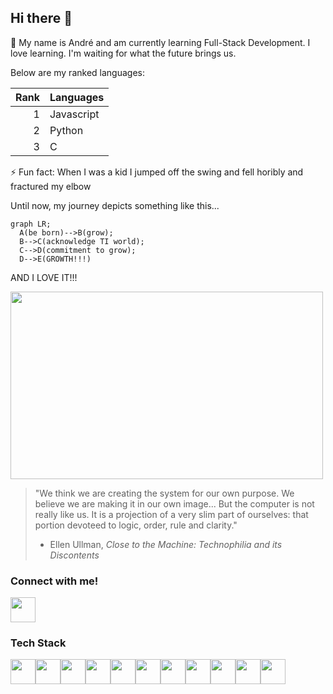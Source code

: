 ## Hi there 👋

🌱 My name is André and am currently learning Full-Stack Development. I love learning. I'm waiting for what the future brings us.

Below are my ranked languages:

| Rank | Languages |
|-----:|-----------|
|     1| Javascript|
|     2|   Python  |
|     3|     C     |


⚡ Fun fact: When I was a kid I jumped off the swing and fell horibly and fractured my elbow

Until now, my journey depicts something like this...

``` mermaid
graph LR;
  A(be born)-->B(grow);
  B-->C(acknowledge TI world);
  C-->D(commitment to grow);
  D-->E(GROWTH!!!)
```
AND I LOVE IT!!!

<img src="https://github.com/ZALOFARG/ZALOFARG/assets/115996944/317f661f-2457-4031-afa5-d5144f2ec493.gif" width="500" height="300">


> "We think we are creating the system for our own purpose. We believe we are making it in our own image... But the computer is not really like us. It is a projection of a very slim part of ourselves: that portion devoteed to logic, order, rule and clarity."
> - Ellen Ullman, _Close to the Machine: Technophilia and its Discontents_

### Connect with me!

<a href="https://www.linkedin.com/in/andrefarfan/" target="_blank"><img src="https://cdn.jsdelivr.net/gh/devicons/devicon@latest/icons/linkedin/linkedin-original.svg" height=40/></a>

### Tech Stack

<div style="display: flex;">
  <img src="https://cdn.jsdelivr.net/gh/devicons/devicon@latest/icons/html5/html5-original.svg" height=40/>
  <img src="https://cdn.jsdelivr.net/gh/devicons/devicon@latest/icons/css3/css3-original.svg" height=40/>
  <img src="https://cdn.jsdelivr.net/gh/devicons/devicon@latest/icons/javascript/javascript-plain.svg" height=40/>
  <img src="https://cdn.jsdelivr.net/gh/devicons/devicon@latest/icons/nodejs/nodejs-original-wordmark.svg" height=40/>
  <img src="https://cdn.jsdelivr.net/gh/devicons/devicon@latest/icons/react/react-original.svg"  height=40/>
  <img src="https://cdn.jsdelivr.net/gh/devicons/devicon@latest/icons/python/python-original.svg" height=40/>
  <img src="https://cdn.jsdelivr.net/gh/devicons/devicon@latest/icons/c/c-original.svg" height=40/>
  <img src="https://cdn.jsdelivr.net/gh/devicons/devicon@latest/icons/linux/linux-original.svg" height=40/>
  <img src="https://cdn.jsdelivr.net/gh/devicons/devicon@latest/icons/mysql/mysql-original-wordmark.svg" height=40/>
  <img src="https://cdn.jsdelivr.net/gh/devicons/devicon@latest/icons/postgresql/postgresql-original.svg" height=40/>
  <img src="https://cdn.jsdelivr.net/gh/devicons/devicon@latest/icons/mongodb/mongodb-plain-wordmark.svg" height=40/>
</div>

<!--
**ZALOFARG/ZALOFARG** is a ✨ _special_ ✨ repository because its `README.md` (this file) appears on your GitHub profile.

Here are some ideas to get you started:

- 🔭 I’m currently working on ...
- 🌱 I’m currently learning ...
- 👯 I’m looking to collaborate on ...
- 🤔 I’m looking for help with ...
- 💬 Ask me about ...
- 📫 How to reach me: ...
- 😄 Pronouns: ...
- ⚡ Fun fact: ...
-->
